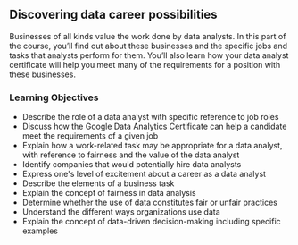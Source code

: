 ## Discovering data career possibilities

Businesses of all kinds value the work done by data analysts. In this part of the course, you’ll find out about these businesses and the specific jobs and tasks that analysts perform for them. You’ll also learn how your data analyst certificate will help you meet many of the requirements for a position with these businesses.

### Learning Objectives

* Describe the role of a data analyst with specific reference to job roles
* Discuss how the Google Data Analytics Certificate can help a candidate meet the requirements of a given job
* Explain how a work-related task may be appropriate for a data analyst, with reference to fairness and the value of the data analyst
* Identify companies that would potentially hire data analysts
* Express one's level of excitement about a career as a data analyst
* Describe the elements of a business task
* Explain the concept of fairness in data analysis
* Determine whether the use of data constitutes fair or unfair practices
* Understand the different ways organizations use data
* Explain the concept of data-driven decision-making including specific examples